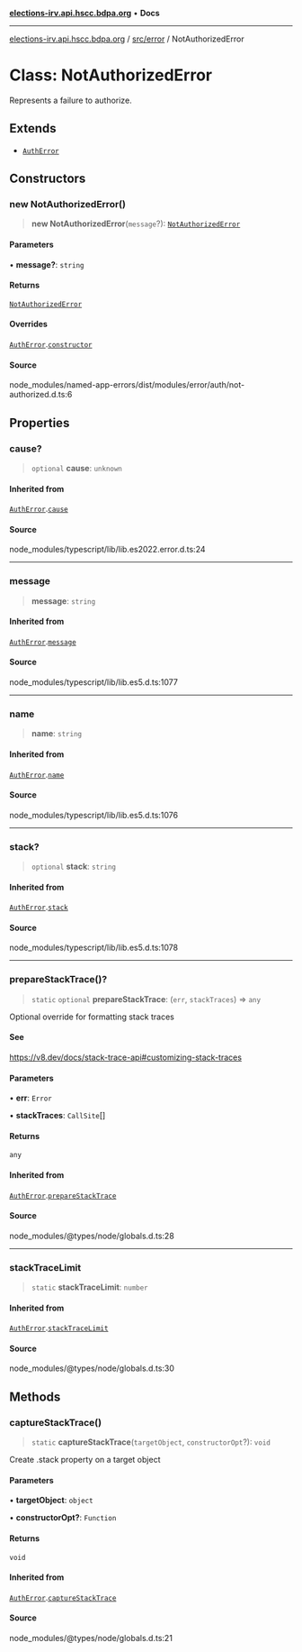 [**elections-irv.api.hscc.bdpa.org**](../../../README.md) • **Docs**

***

[elections-irv.api.hscc.bdpa.org](../../../README.md) / [src/error](../README.md) / NotAuthorizedError

# Class: NotAuthorizedError

Represents a failure to authorize.

## Extends

- [`AuthError`](AuthError.md)

## Constructors

### new NotAuthorizedError()

> **new NotAuthorizedError**(`message`?): [`NotAuthorizedError`](NotAuthorizedError.md)

#### Parameters

• **message?**: `string`

#### Returns

[`NotAuthorizedError`](NotAuthorizedError.md)

#### Overrides

[`AuthError`](AuthError.md).[`constructor`](AuthError.md#constructors)

#### Source

node\_modules/named-app-errors/dist/modules/error/auth/not-authorized.d.ts:6

## Properties

### cause?

> `optional` **cause**: `unknown`

#### Inherited from

[`AuthError`](AuthError.md).[`cause`](AuthError.md#cause)

#### Source

node\_modules/typescript/lib/lib.es2022.error.d.ts:24

***

### message

> **message**: `string`

#### Inherited from

[`AuthError`](AuthError.md).[`message`](AuthError.md#message)

#### Source

node\_modules/typescript/lib/lib.es5.d.ts:1077

***

### name

> **name**: `string`

#### Inherited from

[`AuthError`](AuthError.md).[`name`](AuthError.md#name)

#### Source

node\_modules/typescript/lib/lib.es5.d.ts:1076

***

### stack?

> `optional` **stack**: `string`

#### Inherited from

[`AuthError`](AuthError.md).[`stack`](AuthError.md#stack)

#### Source

node\_modules/typescript/lib/lib.es5.d.ts:1078

***

### prepareStackTrace()?

> `static` `optional` **prepareStackTrace**: (`err`, `stackTraces`) => `any`

Optional override for formatting stack traces

#### See

https://v8.dev/docs/stack-trace-api#customizing-stack-traces

#### Parameters

• **err**: `Error`

• **stackTraces**: `CallSite`[]

#### Returns

`any`

#### Inherited from

[`AuthError`](AuthError.md).[`prepareStackTrace`](AuthError.md#preparestacktrace)

#### Source

node\_modules/@types/node/globals.d.ts:28

***

### stackTraceLimit

> `static` **stackTraceLimit**: `number`

#### Inherited from

[`AuthError`](AuthError.md).[`stackTraceLimit`](AuthError.md#stacktracelimit)

#### Source

node\_modules/@types/node/globals.d.ts:30

## Methods

### captureStackTrace()

> `static` **captureStackTrace**(`targetObject`, `constructorOpt`?): `void`

Create .stack property on a target object

#### Parameters

• **targetObject**: `object`

• **constructorOpt?**: `Function`

#### Returns

`void`

#### Inherited from

[`AuthError`](AuthError.md).[`captureStackTrace`](AuthError.md#capturestacktrace)

#### Source

node\_modules/@types/node/globals.d.ts:21
